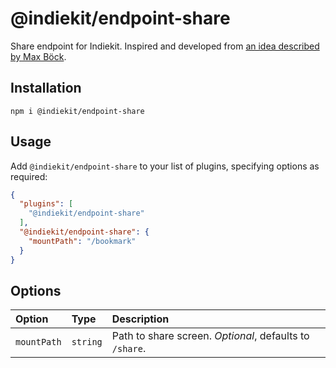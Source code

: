 # @indiekit/endpoint-share

Share endpoint for Indiekit. Inspired and developed from [an idea described by Max Böck](https://mxb.dev/blog/indieweb-link-sharing/).

## Installation

`npm i @indiekit/endpoint-share`

## Usage

Add `@indiekit/endpoint-share` to your list of plugins, specifying options as required:

```json
{
  "plugins": [
    "@indiekit/endpoint-share"
  ],
  "@indiekit/endpoint-share": {
    "mountPath": "/bookmark"
  }
}
```

## Options

| Option | Type | Description |
| :----- | :--- | :---------- |
| `mountPath` | `string` | Path to share screen. *Optional*, defaults to `/share`. |
